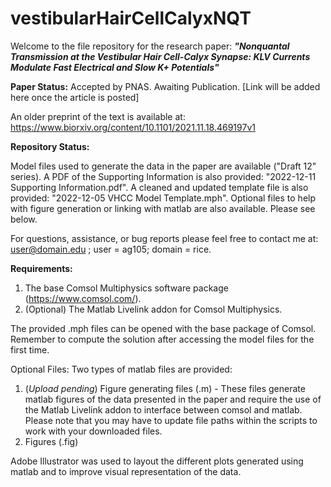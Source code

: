 # vestibularHairCellCalyxNQT
Welcome to the file repository for the research paper: 
***"Nonquantal Transmission at the Vestibular Hair Cell-Calyx Synapse: KLV Currents Modulate Fast Electrical and Slow K+ Potentials"***

**Paper Status:** Accepted by PNAS. Awaiting Publication. [Link will be added here once the article is posted]

An older preprint of the text is available at: https://www.biorxiv.org/content/10.1101/2021.11.18.469197v1

**Repository Status:** 

Model files used to generate the data in the paper are available ("Draft 12" series). A PDF of the Supporting Information is also provided: "2022-12-11 Supporting Information.pdf". A cleaned and updated template file is also provided: "2022-12-05 VHCC Model Template.mph". Optional files to help with figure generation or linking with matlab are also available. Please see below.

For questions, assistance, or bug reports please feel free to contact me at: user@domain.edu ; user = ag105; domain = rice.

**Requirements:**
1) The base Comsol Multiphysics software package (https://www.comsol.com/).
2) (Optional) The Matlab Livelink addon for Comsol Multiphysics.

The provided .mph files can be opened with the base package of Comsol.
Remember to compute the solution after accessing the model files for the first time.

Optional Files:
Two types of matlab files are provided:
1) (_Upload pending_) Figure generating files (.m) - These files generate matlab figures of the data presented in the paper and require the use of the Matlab Livelink addon to interface between comsol and matlab. Please note that you may have to update file paths within the scripts to work with your downloaded files.
2) Figures (.fig) 

Adobe Illustrator was used to layout the different plots generated using matlab and to improve visual representation of the data.


